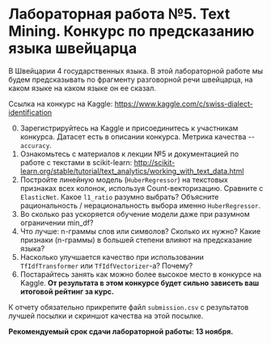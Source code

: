 # Лабораторная работа №5. Text Mining. Конкурс по предсказанию языка швейцарца

В Швейцарии 4 государственных языка. В этой лабораторной работе мы будем предсказывать по фрагменту разговорной речи швейцарца, на каком языке на каком языке он ее сказал.

Ссылка на конкурс на Kaggle: https://www.kaggle.com/c/swiss-dialect-identification

0. Зарегистрируйтесь на Kaggle и присоединитесь к участникам конкурса. Датасет есть в описании конкурса. Метрика качества -- `accuracy`.
1. Ознакомьтесь с материалов к лекции №5 и документацией по работе с текстами в scikit-learn: http://scikit-learn.org/stable/tutorial/text_analytics/working_with_text_data.html
2. Постройте линейную модель (`HuberRegressor`) на текстовых признаках всех колонок, используя Count-векторизацию. Сравните с `ElasticNet`. Какое `l1_ratio` разумно выбрать? Объясните рациональность / нерациональность выбора именно `HuberRegressor`.
3. Во сколько раз ускоряется обучение модели даже при разумном ограничении min_df?
5. Что лучше: n-граммы слов или символов? Сколько их нужно? Какие признаки (n-граммы) в большей степени влияют на предсказание языка?
4. Насколько улучшается качество при использовании `TfIdfTransformer` или `TfIdfVectorizer`-а? Почему?
6. Постарайтесь занять как можно более высокое место в конкурсе на Kaggle. **От результата в этом конкурсе будет сильно зависеть ваш итоговой рейтинг за курс.**

К отчету обязательно прикрепите файл `submission.csv` с результатов лучшей посылки и скриншот качества на этой посылке.

**Рекомендуемый срок сдачи лабораторной работы: 13 ноября.**
